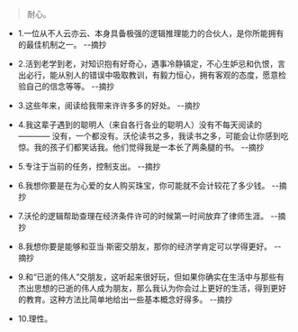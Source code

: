 >耐心。

- 1.一位从不人云亦云、本身具备极强的逻辑推理能力的合伙人，是你所能拥有的最佳机制之一。 --摘抄

- 2.活到老学到老，对知识抱有好奇心，遇事冷静镇定，不心生妒忌和仇恨，言出必行，能从别人的错误中吸取教训，有毅力恒心，拥有客观的态度，愿意检验自己的信念等等。 --摘抄

- 3.这些年来，阅读给我带来许许多多的好处。 --摘抄

- 4.我这辈子遇到的聪明人（来自各行各业的聪明人）没有不每天阅读的 ———— 没有，一个都没有。沃伦读书之多，我读书之多，可能会让你感到吃惊。我的孩子们都笑话我。他们觉得我是一本长了两条腿的书。 --摘抄

- 5.专注于当前的任务，控制支出。 --摘抄

- 6.我想你要是在为心爱的女人购买珠宝，你可能就不会计较花了多少钱。 --摘抄

- 7.沃伦的逻辑帮助查理在经济条件许可的时候第一时间放弃了律师生涯。 --摘抄

- 8.我想你要是能够和亚当·斯密交朋友，那你的经济学肯定可以学得更好。 --摘抄

- 9.和“已逝的伟人”交朋友，这听起来很好玩，但如果你确实在生活中与那些有杰出思想的已逝的伟人成为朋友，那么我认为你会过上更好的生活，得到更好的教育。这种方法比简单地给出一些基本概念好得多。 --摘抄

- 10.理性。
